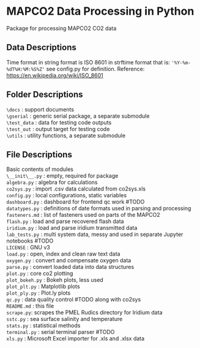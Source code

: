 # MAPCO2 Data Processing in Python  

Package for processing MAPCO2 CO2 data

## Data Descriptions  
Time format in string format is ISO 8601
in strftime format that is: `'%Y-%m-%dT%H:%M:%S%Z'`
see config.py for definition.
Reference:
    https://en.wikipedia.org/wiki/ISO_8601


## Folder Descriptions
`\docs` : support documents  
`\gserial` : generic serial package, a separate submodule  
`\test_data` : data for testing code outputs  
`\test_out` : output target for testing code  
`\utils` : utility functions, a separate submodule

## File Descriptions  
Basic contents of modules  
`\__init\__.py` : empty, required for package  
`algebra.py` : algebra for calculations  
`co2sys.py` : import .csv data calculated from co2sys.xls  
`config.py` : local configurations, static variables  
`dashboard.py` : dashboard for frontend qc work #TODO  
`datatypes.py` : definitions of date formats used in parsing and processing  
`fasteners.md` : list of fasteners used on parts of the MAPCO2  
`flash.py` : load and parse recovered flash data  
`iridium.py` : load and parse iridium transmitted data  
`lab_tests.py` : multi system data, messy and used in separate Jupyter notebooks #TODO  
`LICENSE` : GNU v3  
`load.py` : open, index and clean raw text data  
`oxygen.py` : convert and compensate oxygen data  
`parse.py` : convert loaded data into data structures  
`plot.py` : core co2 plotting  
`plot_bokeh.py` : Bokeh plots, less used  
`plot_plt.py` : Matplotlib plots  
`plot_ply.py` : Plot.ly plots  
`qc.py` : data quality control  #TODO along with co2sys  
`README.md` : this file  
`scrape.py`: scrapes the PMEL Rudics directory for Iridium data  
`sstc.py` : sea surface salinity and temperature  
`stats.py` : statistical methods  
`terminal.py` : serial terminal parser #TODO  
`xls.py` : Microsoft Excel importer for .xls and .xlsx data  
